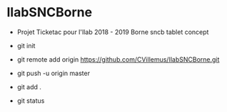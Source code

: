 # IlabSNCBorne 
- Projet Ticketac pour l'Ilab 2018 - 2019 Borne sncb tablet concept  
- git init 
- git remote add origin https://github.com/CVillemus/IlabSNCBorne.git 

- git push -u origin master

- git add .
- git status
